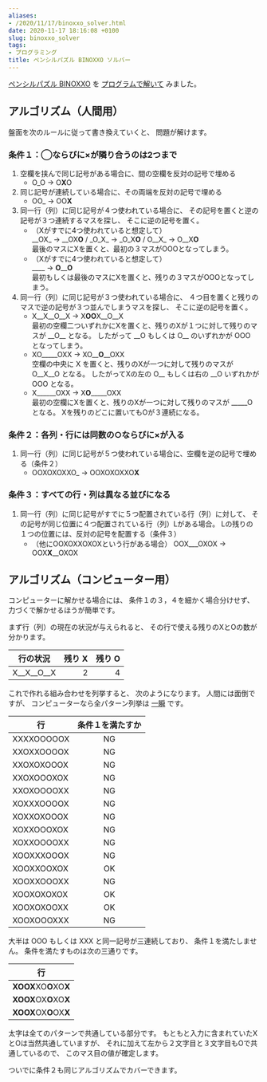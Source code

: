 ```yaml
---
aliases:
- /2020/11/17/binoxxo_solver.html
date: 2020-11-17 18:16:08 +0100
slug: binoxxo_solver
tags:
- プログラミング
title: ペンシルパズル BINOXXO ソルバー
---
```

[ペンシルパズル BINOXXO](/2020/09/01/binoxxo.html) を
[プログラムで解いて](https://github.com/isseis/blog/blob/master/assets/2020/11/binoxxo/binoxxo_solver.py) みました。

## アルゴリズム（人間用）

盤面を次のルールに従って書き換えていくと、
問題が解けます。

### 条件１：◯ならびに×が隣り合うのは2つまで

1. 空欄を挟んで同じ記号がある場合に、間の空欄を反対の記号で埋める
    * O\_O → O**X**O
2. 同じ記号が連続している場合に、その両端を反対の記号で埋める<br>
    * OO\_ → OO**X**
3. 同一行（列）に同じ記号が４つ使われている場合に、
    その記号を置くと逆の記号が３つ連続するマスを探し、
    そこに逆の記号を置く。<br>
    * （Xがすでに4つ使われていると想定して）<br>
    \_\_OX\_ → \_\_OX**O** / \_O\_X\_ → \_O\_X**O** / O\_\_X\_ → O\_\_X**O**<br>
    最後のマスにXを置くと、最初の３マスがOOOとなってしまう。
    * （Xがすでに4つ使われていると想定して）<br>
    \_\_\_\_ → **O**__**O**<br>
    最初もしくは最後のマスにXを置くと、残りの３マスがOOOとなってしまう。
3. 同一行（列）に同じ記号が３つ使われている場合に、
    ４つ目を置くと残りのマスで逆の記号が３つ並んでしまうマスを探し、
    そこに逆の記号を置く。
    * X\_\_X\_\_O\_\_X → X**OO**X\_\_O\_\_X<br>
    最初の空欄二ついずれかにXを置くと、残りのXが１つに対して残りのマスが \_\_O\_\_ となる。
    したがって \_\_O もしくは O\_\_ のいずれかが OOO となってしまう。
    * XO\_\_\_\_\_OXX → XO\_\_**O**\_\_OXX<br>
    空欄の中央に X を置くと、残りのXが一つに対して残りのマスが O\_\_X\_\_O となる。
    したがってXの左の O\_\_ もしくは右の \_\_O いずれかが OOO となる。
    * X\_\_\_\_\_\_OXX → X**O**\_\_\_\_\_OXX<br>
    最初の空欄にXを置くと、残りのXが一つに対して残りのマスが \_\_\_\_\_O となる。
    Xを残りのどこに置いてもOが３連続になる。

### 条件２：各列・行には同数の○ならびに×が入る

1. 同一行（列）に同じ記号が５つ使われている場合に、空欄を逆の記号で埋める（条件２）<br>
    * OOXOXOXXO\_ → OOXOXOXXO**X**

### 条件３：すべての行・列は異なる並びになる

1. 同一行（列）に同じ記号がすでに５つ配置されている行（列）に対して、
    その記号が同じ位置に４つ配置されている行（列）Lがある場合。
    Lの残りの１つの位置には、反対の記号を配置する（条件３）<br>
    * （他にOOXOXXOXOXという行がある場合） OOX\_\_\_OXOX → OOX**X**\_\_OXOX

## アルゴリズム（コンピューター用）

コンピューターに解かせる場合には、
条件１の３，４を細かく場合分けせず、
力づくで解かせるほうが簡単です。

まず行（列）の現在の状況が与えられると、
その行で使える残りのXとOの数が分かります。

| 行の状況            | 残り X    | 残り O |
| -                  | -:        | -: |
| X\_\_X\_\_O\_\_X    | 2         | 4 |

これで作れる組み合わせを列挙すると、
次のようになります。
人間には面倒ですが、
コンピューターなら全パターン列挙は [一瞬](https://github.com/isseis/blog/blob/0af6cc6f353cec6325fe39af6e3900d5e3454e61/assets/2020/11/binoxxo/binoxxo_solver.py#L177) です。

| 行 | 条件１を満たすか |
| - | :-: |
| XXXXOOOOOX | NG |
| XXOXXOOOOX | NG |
| XXOXOXOOOX | NG |
| XXOXOOOXOX | NG |
| XXOXOOOOXX | NG |
| XOXXXOOOOX | NG |
| XOXXOXOOOX | NG |
| XOXXOOOXOX | NG |
| XOXXOOOOXX | NG |
| XOOXXXOOOX | NG |
| XOOXXOOXOX | OK |
| XOOXXOOOXX | NG |
| XOOXOXOXOX | OK |
| XOOXOXOOXX | OK |
| XOOXOOOXXX | NG |

大半は OOO もしくは XXX と同一記号が三連続しており、
条件１を満たしません。
条件を満たすものは次の三通りです。

| 行 |
| - |
| **XOOX**XO**O**XO**X** |
| **XOOX**OX**O**XO**X** |
| **XOOX**OX**O**OX**X** |

太字は全てのパターンで共通している部分です。
もともと入力に含まれていたXとOは当然共通していますが、
それに加えて左から２文字目と３文字目もOで共通しているので、
このマス目の値が確定します。

ついでに条件２も同じアルゴリズムでカバーできます。
